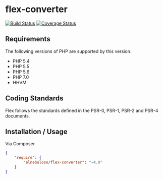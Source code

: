 # flex-converter

[![Build Status](https://travis-ci.org/elnebuloso/flex-converter.svg?branch=master)](https://travis-ci.org/elnebuloso/flex-converter)
[![Coverage Status](https://coveralls.io/repos/github/elnebuloso/flex-converter/badge.svg?branch=master)](https://coveralls.io/github/elnebuloso/flex-converter?branch=master)

## Requirements

The following versions of PHP are supported by this version.

* PHP 5.4
* PHP 5.5
* PHP 5.6
* PHP 7.0
* HHVM

## Coding Standards

Flex follows the standards defined in the PSR-0, PSR-1, PSR-2 and PSR-4 documents.

## Installation / Usage

Via Composer

``` json
{
    "require": {
        "elnebuloso/flex-converter": "~4.0"
    }
}
```